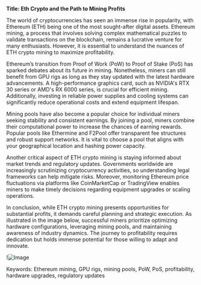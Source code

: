 **Title: Eth Crypto and the Path to Mining Profits**

The world of cryptocurrencies has seen an immense rise in popularity, with Ethereum (ETH) being one of the most sought-after digital assets. Ethereum mining, a process that involves solving complex mathematical puzzles to validate transactions on the blockchain, remains a lucrative venture for many enthusiasts. However, it is essential to understand the nuances of ETH crypto mining to maximize profitability.

Ethereum’s transition from Proof of Work (PoW) to Proof of Stake (PoS) has sparked debates about its future in mining. Nonetheless, miners can still benefit from GPU rigs as long as they stay updated with the latest hardware advancements. A high-performance graphics card, such as NVIDIA's RTX 30 series or AMD's RX 6000 series, is crucial for efficient mining. Additionally, investing in reliable power supplies and cooling systems can significantly reduce operational costs and extend equipment lifespan.

Mining pools have also become a popular choice for individual miners seeking stability and consistent earnings. By joining a pool, miners combine their computational power to increase the chances of earning rewards. Popular pools like Ethermine and F2Pool offer transparent fee structures and robust support networks. It is vital to choose a pool that aligns with your geographical location and hashing power capacity.

Another critical aspect of ETH crypto mining is staying informed about market trends and regulatory updates. Governments worldwide are increasingly scrutinizing cryptocurrency activities, so understanding legal frameworks can help mitigate risks. Moreover, monitoring Ethereum price fluctuations via platforms like CoinMarketCap or TradingView enables miners to make timely decisions regarding equipment upgrades or scaling operations.

In conclusion, while ETH crypto mining presents opportunities for substantial profits, it demands careful planning and strategic execution. As illustrated in the image below, successful miners prioritize optimizing hardware configurations, leveraging mining pools, and maintaining awareness of industry dynamics. The journey to profitability requires dedication but holds immense potential for those willing to adapt and innovate.

!![Image](https://github.com/user-attachments/assets/b6e7b7a2-655e-4d44-8baa-20c566a3cb65)

Keywords: Ethereum mining, GPU rigs, mining pools, PoW, PoS, profitability, hardware upgrades, regulatory updates